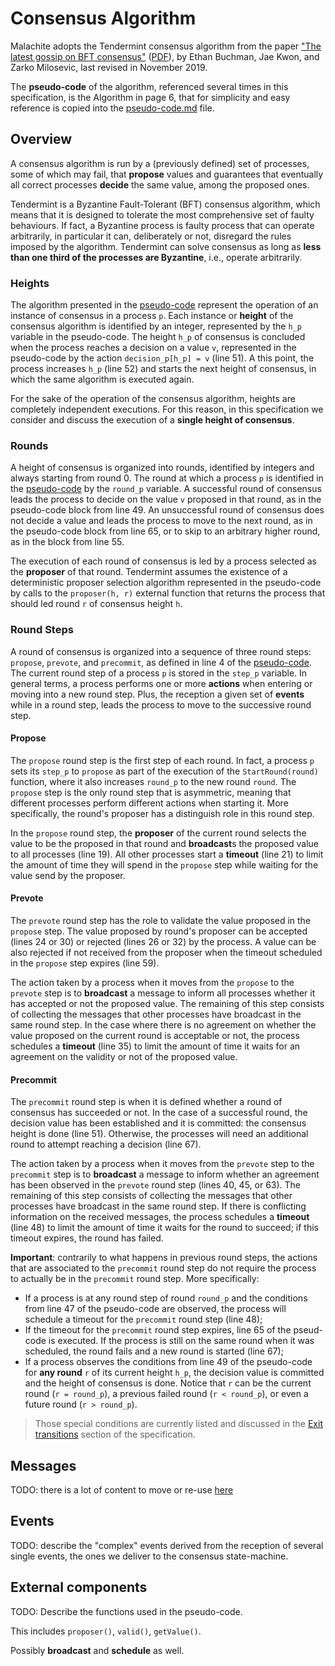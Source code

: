 # Consensus Algorithm

Malachite adopts the Tendermint consensus algorithm from the paper
["The latest gossip on BFT consensus"](https://arxiv.org/abs/1807.04938)
([PDF](https://arxiv.org/pdf/1807.04938)), by Ethan Buchman, Jae Kwon,
and Zarko Milosevic, last revised in November 2019.

The **pseudo-code** of the algorithm, referenced several times in this
specification, is the Algorithm in page 6, that for simplicity and easy
reference is copied into the [pseudo-code.md][pseudo-code] file.

## Overview

A consensus algorithm is run by a (previously defined) set of processes, some
of which may fail, that **propose** values and guarantees that eventually all
correct processes **decide** the same value, among the proposed ones.

Tendermint is a Byzantine Fault-Tolerant (BFT) consensus algorithm, which means
that it is designed to tolerate the most comprehensive set of faulty
behaviours.
If fact, a Byzantine process is faulty process that can operate arbitrarily, in
particular it can, deliberately or not, disregard the rules imposed by the
algorithm.
Tendermint can solve consensus as long as **less than one third of the
processes are Byzantine**, i.e., operate arbitrarily.

### Heights

The algorithm presented in the [pseudo-code][pseudo-code] represent the
operation of an instance of consensus in a process `p`.
Each instance or **height** of the consensus algorithm is identified by an
integer, represented by the `h_p` variable in the pseudo-code.
The height `h_p` of consensus is concluded when the process reaches a decision
on a value `v`, represented in the pseudo-code by the action
`decision_p[h_p] = v` (line 51).
A this point, the process increases `h_p` (line 52) and starts the next height
of consensus, in which the same algorithm is executed again.

For the sake of the operation of the consensus algorithm, heights are
completely independent executions. For this reason, in this specification we
consider and discuss the execution of a **single height of consensus**.

### Rounds

A height of consensus is organized into rounds, identified by integers and
always starting from round 0.
The round at which a process `p` is identified in the
[pseudo-code][pseudo-code] by the `round_p` variable.
A successful round of consensus leads the process to decide on the value `v`
proposed in that round, as in the pseudo-code block from line 49.
An unsuccessful round of consensus does not decide a value and leads the
process to move to the next round, as in the pseudo-code block from line 65,
or to skip to an arbitrary higher round, as in the block from line 55.

The execution of each round of consensus is led by a process selected as the
**proposer** of that round.
Tendermint assumes the existence of a deterministic proposer selection
algorithm represented in the pseudo-code by calls to the `proposer(h, r)`
external function that returns the process that should led round `r` of
consensus height `h`.

### Round Steps

A round of consensus is organized into a sequence of three round steps:
`propose`, `prevote`, and `precommit`, as defined in line 4 of the
[pseudo-code][pseudo-code].
The current round step of a process `p` is stored in the `step_p` variable.
In general terms, a process performs one or more **actions** when entering or
moving into a new round step.
Plus, the reception a given set of **events** while in a round step, leads the
process to move to the successive round step.

#### Propose

The `propose` round step is the first step of each round.
In fact, a process `p` sets its `step_p` to `propose` as part of the execution
of the `StartRound(round)` function, where it also increases `round_p` to the
new round `round`.
The `propose` step is the only round step that is asymmetric, meaning that
different processes perform different actions when starting it.
More specifically, the round's proposer has a distinguish role in this round step.

In the `propose` round step, the **proposer** of the current round selects the
value to be the proposed in that round and **broadcast**s the proposed value to all
processes (line 19).
All other processes start a **timeout** (line 21) to limit the amount of time
they will spend in the `propose` step while waiting for the value send by the
proposer.

#### Prevote

The `prevote` round step has the role to validate the value proposed in the
`propose` step.
The value proposed by round's proposer can be accepted (lines 24 or 30) or
rejected (lines 26 or 32) by the process.
A value can be also rejected if not received from the proposer when the timeout
scheduled in the `propose` step expires (line 59).

The action taken by a process when it moves from the `propose` to the `prevote`
step is to **broadcast** a message to inform all processes whether it has accepted
or not the proposed value.
The remaining of this step consists of collecting the messages that other
processes have broadcast in the same round step.
In the case where there is no agreement on whether the value proposed on the
current round is acceptable or not, the process schedules a **timeout** (line
35) to limit the amount of time it waits for an agreement on the validity or
not of the proposed value.

#### Precommit

The `precommit` round step is when it is defined whether a round of consensus
has succeeded or not.
In the case of a successful round, the decision value has been established and
it is committed: the consensus height is done (line 51).
Otherwise, the processes will need an additional round to attempt reaching a
decision (line 67).

The action taken by a process when it moves from the `prevote` step to the
`precommit` step is to **broadcast** a message to inform whether an agreement
has been observed in the `prevote` round step (lines 40, 45, or 63).
The remaining of this step consists of collecting the messages that other
processes have broadcast in the same round step.
If there is conflicting information on the received messages, the process
schedules a **timeout** (line 48) to limit the amount of time it waits for the
round to succeed; if this timeout expires, the round has failed.

**Important**: contrarily to what happens in previous round steps, the actions
that are associated to the `precommit` round step do not require the process to
actually be in the `precommit` round step. More specifically:

- If a process is at any round step of round `round_p` and the conditions from
  line 47 of the pseudo-code are observed, the process will schedule a timeout
  for the `precommit` round step (line 48);
- If the timeout for the `precommit` round step expires, line 65 of the
  pseud-code is executed. If the process is still on the same round when it was
  scheduled, the round fails and a new round is started (line 67);
- If a process observes the conditions from line 49 of the pseudo-code for
  **any round** `r` of its current height `h_p`, the decision value is
  committed and the height of consensus is done.
  Notice that `r` can be the current round (`r = round_p`), a previous failed
  round (`r < round_p`), or even a future round (`r > round_p`).

> Those special conditions are currently listed and discussed in the 
> [Exit transitions](../english/consensus/README.md#exit-transitions) section
> of the specification.

## Messages

TODO: there is a lot of content to move or re-use [here](../english/consensus/README.md#message-handling)

## Events

TODO: describe the "complex" events derived from the reception of several
single events, the ones we deliver to the consensus state-machine.

## External components

TODO: Describe the functions used in the pseudo-code.

This includes `proposer()`, `valid()`, `getValue()`.

Possibly **broadcast** and **schedule** as well.

[pseudo-code]: ./pseudo-code.md
